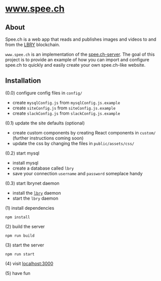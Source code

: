 # www.spee.ch

## About

Spee.ch is a web app that reads and publishes images and videos to and from the [LBRY](https://lbry.io/) blockchain.

`www.spee.ch` is an implementation of the [spee.ch-server](https://github.com/lbryio/spee.ch#speech-as-a-package).
The goal of this project is to provide an example of how you can import and configure spee.ch to quickly and easily create your own spee.ch-like website.  

## Installation

(0.0) configure config files in `config/`

  * create `mysqlConfig.js` from `mysqlConfig.js.example` 
  * create `siteConfig.js` from `siteConfig.js.example` 
  * create `slackConfig.js` from `slackConfig.js.example`
  
(0.1) update the site defaults (optional)

  * create custom components by creating React components in `custom/` (further instructions coming soon)
  * update the css by changing the files in `public/assets/css/` 

(0.2) start mysql

  * install mysql
  * create a database called `lbry`
  * save your connection `username` and `password` someplace handy

(0.3) start lbrynet daemon

  * install the [`lbry`](https://github.com/lbryio/lbry) daemon
  * start the `lbry` daemon

(1) install dependencies
```
npm install
```
(2) build the server
```
npm run build
```
(3) start the server
```
npm run start
```
(4) visit [localhost:3000](http://localhost:3000)

(5) have fun
